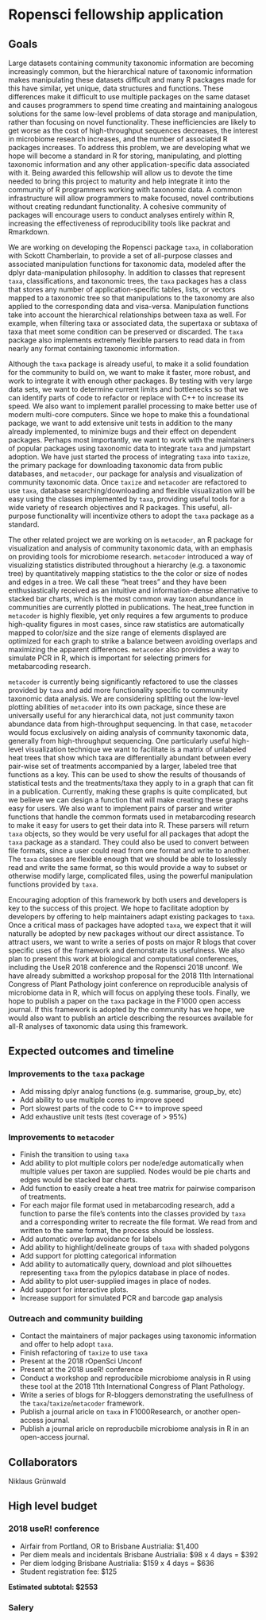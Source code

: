 Ropensci fellowship application
===============================

Goals
-----

Large datasets containing community taxonomic information are becoming
increasingly common, but the hierarchical nature of taxonomic
information makes manipulating these datasets difficult and many R
packages made for this have similar, yet unique, data structures and
functions. These differences make it difficult to use multiple packages
on the same dataset and causes programmers to spend time creating and
maintaining analogous solutions for the same low-level problems of data
storage and manipulation, rather than focusing on novel functionality.
These inefficiencies are likely to get worse as the cost of
high-throughput sequences decreases, the interest in microbiome research
increases, and the number of associated R packages increases. To address
this problem, we are developing what we hope will become a standard in R
for storing, manipulating, and plotting taxonomic information and any
other application-specific data associated with it. Being awarded this
fellowship will allow us to devote the time needed to bring this project
to maturity and help integrate it into the community of R programmers
working with taxonomic data. A common infrastructure will allow
programmers to make focused, novel contributions without creating
redundant functionality. A cohesive community of packages will encourage
users to conduct analyses entirely within R, increasing the
effectiveness of reproducibility tools like packrat and Rmarkdown.

We are working on developing the Ropensci package `taxa`, in
collaboration with Sckott Chamberlain, to provide a set of all-purpose
classes and associated manipulation functions for taxonomic data,
modeled after the dplyr data-manipulation philosophy. In addition to
classes that represent `taxa`, classifications, and taxonomic trees, the
`taxa` packages has a class that stores any number of
application-specific tables, lists, or vectors mapped to a taxonomic
tree so that manipulations to the taxonomy are also applied to the
corresponding data and visa-versa. Manipulation functions take into
account the hierarchical relationships between taxa as well. For
example, when filtering taxa or associated data, the supertaxa or
subtaxa of taxa that meet some condition can be preserved or discarded.
The `taxa` package also implements extremely flexible parsers to read
data in from nearly any format containing taxonomic information.

Although the `taxa` package is already useful, to make it a solid
foundation for the community to build on, we want to make it faster,
more robust, and work to integrate it with enough other packages. By
testing with very large data sets, we want to determine current limits
and bottlenecks so that we can identify parts of code to refactor or
replace with C++ to increase its speed. We also want to implement
parallel processing to make better use of modern multi-core computers.
Since we hope to make this a foundational package, we want to add
extensive unit tests in addition to the many already implemented, to
minimize bugs and their effect on dependent packages. Perhaps most
importantly, we want to work with the maintainers of popular packages
using taxonomic data to integrate `taxa` and jumpstart adoption. We have
just started the process of integrating `taxa` into `taxize`, the
primary package for downloading taxonomic data from public databases,
and `metacoder`, our package for analysis and visualization of community
taxonomic data. Once `taxize` and `metacoder` are refactored to use
`taxa`, database searching/downloading and flexible visualization will
be easy using the classes implemented by `taxa`, providing useful tools
for a wide variety of research objectives and R packages. This useful,
all-purpose functionality will incentivize others to adopt the `taxa`
package as a standard.

The other related project we are working on is `metacoder`, an R package
for visualization and analysis of community taxonomic data, with an
emphasis on providing tools for microbiome research. `metacoder`
introduced a way of visualizing statistics distributed throughout a
hierarchy (e.g. a taxonomic tree) by quantitatively mapping statistics
to the the color or size of nodes and edges in a tree. We call these
“heat trees” and they have been enthusiastically received as an
intuitive and information-dense alternative to stacked bar charts, which
is the most common way taxon abundance in communities are currently
plotted in publications. The heat\_tree function in `metacoder` is
highly flexible, yet only requires a few arguments to produce
high-quality figures in most cases, since raw statistics are
automatically mapped to color/size and the size range of elements
displayed are optimized for each graph to strike a balance between
avoiding overlaps and maximizing the apparent differences. `metacoder`
also provides a way to simulate PCR in R, which is important for
selecting primers for metabarcoding research.

`metacoder` is currently being significantly refactored to use the
classes provided by `taxa` and add more functionality specific to
community taxonomic data analysis. We are considering splitting out the
low-level plotting abilities of `metacoder` into its own package, since
these are universally useful for any hierarchical data, not just
community taxon abundance data from high-throughput sequencing. In that
case, `metacoder` would focus exclusively on aiding analysis of
community taxonomic data, generally from high-throughput sequencing. One
particularly useful high-level visualization technique we want to
facilitate is a matrix of unlabeled heat trees that show which taxa are
differentially abundant between every pair-wise set of treatments
accompanied by a larger, labeled tree that functions as a key. This can
be used to show the results of thousands of statistical tests and the
treatments/taxa they apply to in a graph that can fit in a publication.
Currently, making these graphs is quite complicated, but we believe we
can design a function that will make creating these graphs easy for
users. We also want to implement pairs of parser and writer functions
that handle the common formats used in metabarcoding research to make it
easy for users to get their data into R. These parsers will return
`taxa` objects, so they would be very useful for all packages that adopt
the `taxa` package as a standard. They could also be used to convert
between file formats, since a user could read from one format and write
to another. The `taxa` classes are flexible enough that we should be
able to losslessly read and write the same format, so this would provide
a way to subset or otherwise modify large, complicated files, using the
powerful manipulation functions provided by `taxa`.

Encouraging adoption of this framework by both users and developers is
key to the success of this project. We hope to facilitate adoption by
developers by offering to help maintainers adapt existing packages to
`taxa`. Once a critical mass of packages have adopted `taxa`, we expect
that it will naturally be adopted by new packages without our direct
assistance. To attract users, we want to write a series of posts on
major R blogs that cover specific uses of the framework and demonstrate
its usefulness. We also plan to present this work at biological and
computational conferences, including the UseR 2018 conference and the
Ropensci 2018 unconf. We have already submitted a workshop proposal for
the 2018 11th International Congress of Plant Pathology joint conference
on reproducible analysis of microbiome data in R, which will focus on
applying these tools. Finally, we hope to publish a paper on the `taxa`
package in the F1000 open access journal. If this framework is adopted
by the community has we hope, we would also want to publish an article
describing the resources available for all-R analyses of taxonomic data
using this framework.

Expected outcomes and timeline
------------------------------

### Improvements to the `taxa` package

-   Add missing dplyr analog functions (e.g. summarise, group\_by, etc)
-   Add ability to use multiple cores to improve speed
-   Port slowest parts of the code to C++ to improve speed
-   Add exhaustive unit tests (test coverage of &gt; 95%)

### Improvements to `metacoder`

-   Finish the transition to using `taxa`
-   Add ability to plot multiple colors per node/edge automatically when
    multiple values per taxon are supplied. Nodes would be pie charts
    and edges would be stacked bar charts.
-   Add function to easily create a heat tree matrix for pairwise
    comparison of treatments.
-   For each major file format used in metabarcoding research, add a
    function to parse the file’s contents into the classes provided by
    `taxa` and a corresponding writer to recreate the file format. We
    read from and written to the same format, the process should
    be lossless.
-   Add automatic overlap avoidance for labels
-   Add ability to highlight/delineate groups of `taxa` with shaded
    polygons
-   Add support for plotting categorical information
-   Add ability to automatically query, download and plot silhouettes
    representing `taxa` from the pylopics database in place of nodes.
-   Add ability to plot user-supplied images in place of nodes.
-   Add support for interactive plots.
-   Increase support for simulated PCR and barcode gap analysis

### Outreach and community building

-   Contact the maintainers of major packages using taxonomic
    information and offer to help adopt `taxa`.
-   Finish refactoring of `taxize` to use `taxa`
-   Present at the 2018 rOpenSci Unconf
-   Present at the 2018 useR! conference
-   Conduct a workshop and reproducibile microbiome analysis in R using
    these tool at the 2018 11th International Congress of
    Plant Pathology.
-   Write a series of blogs for R-bloggers demonstrating the usefullness
    of the `taxa`/`taxize`/`metacoder` framework.
-   Publish a journal aricle on `taxa` in F1000Research, or another
    open-access journal.
-   Publish a journal aricle on reproducbile microbiome analysis in R in
    an open-access journal.

Collaborators
-------------

Niklaus Grünwald

High level budget
-----------------

### 2018 useR! conference

-   Airfair from Portland, OR to Brisbane Austrialia: $1,400
-   Per diem meals and incidentals Brisbane Austrialia: $98 x 4 days =
    $392
-   Per diem lodging Brisbane Austrialia: $159 x 4 days = $636
-   Student registration fee: $125

**Estimated subtotal: $2553**

### Salery
